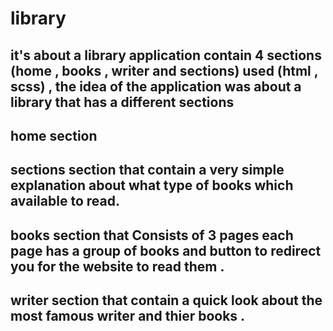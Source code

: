 # library
## it's about a library application contain 4 sections (home , books , writer and sections) used (html , scss) , the idea of the application was about a library that has a different sections

## home section
## sections section that contain a very simple explanation about what type of books which available to read.
## books section that Consists of 3 pages each page has a group of books and button to  redirect you  for the website to read them .
## writer section that contain a quick look about the most famous writer and thier books .
